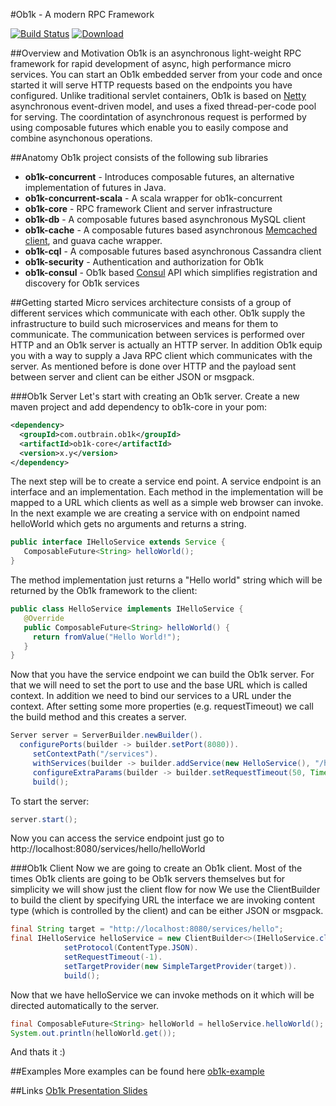#Ob1k - A modern RPC Framework

[![Build Status](https://travis-ci.org/outbrain/ob1k.svg?branch=master)](https://travis-ci.org/outbrain/ob1k)
[![Download](https://api.bintray.com/packages/harel-eran/Ob1k/com.outbrain.swinfra/images/download.svg)](https://bintray.com/harel-eran/Ob1k/com.outbrain.swinfra/_latestVersion)

##Overview and Motivation 
Ob1k is an asynchronous light-weight RPC framework for rapid development of async, high performance micro services.
You can start an Ob1k embedded server from your code and once started it will serve HTTP requests based on the endpoints you have configured. 
Unlike traditional servlet containers, Ob1k is based on [Netty](http://netty.io/) asynchronous event-driven model, and uses a fixed thread-per-code pool for serving.
The coordintation of asynchronous request is performed by using composable futures which enable
you to easily compose and combine asynchonous operations.      

##Anatomy 
Ob1k project consists of the following sub libraries
 - **ob1k-concurrent**        - Introduces composable futures, an alternative implementation of futures in Java.
 - **ob1k-concurrent-scala**  - A scala wrapper for ob1k-concurrent
 - **ob1k-core**              - RPC framework Client and server infrastructure
 - **ob1k-db**                - A composable futures based asynchronous MySQL client
 - **ob1k-cache**             - A composable futures based asynchronous [Memcached client](https://code.google.com/p/spymemcached/), and guava cache wrapper.
 - **ob1k-cql**               - A composable futures based asynchronous Cassandra client
 - **ob1k-security**          - Authentication and authorization for Ob1k
 - **ob1k-consul**            - Ob1k based [Consul](https://consul.io/) API which simplifies registration and discovery for Ob1k services


##Getting started 
Micro services architecture consists of a group of different services which communicate with each other.
Ob1k supply the infrastructure to build such microservices and means for them to communicate. 
The communication between services is performed over HTTP and an Ob1k server is actually an HTTP server.
In addition Ob1k equip you with a way to supply a Java RPC client which communicates with the server. 
As mentioned before is done over HTTP and the payload sent between server and client can be either JSON or msgpack.
  
 
###Ob1k Server
Let's start with creating an Ob1k server. Create a new maven project and add dependency to ob1k-core in your pom:

```xml
<dependency>
  <groupId>com.outbrain.ob1k</groupId>
  <artifactId>ob1k-core</artifactId>
  <version>x.y</version>
</dependency>
```

The next step will be to create a service end point. A service endpoint is an interface and an implementation. 
Each method in the implementation will be mapped to a URL which clients as well as a simple web browser can invoke.
In the next example we are creating a service with on endpoint named helloWorld which gets no arguments and returns a string.
```java
public interface IHelloService extends Service {
   ComposableFuture<String> helloWorld();
}
```
The method implementation just returns a "Hello world" string which will be returned by the Ob1k framework to the client:
```java 
public class HelloService implements IHelloService {
   @Override
   public ComposableFuture<String> helloWorld() {
     return fromValue("Hello World!");
   }
}
```
 
Now that you have the service endpoint we can build the Ob1k server. For that we will need to set the port to use and the base URL which is called context. 
In addition we need to bind our services to a URL under the context. After setting some more properties (e.g. requestTimeout) we call the build method and this creates a server.

```java 
Server server = ServerBuilder.newBuilder().
  configurePorts(builder -> builder.setPort(8080)).
     setContextPath("/services").
     withServices(builder -> builder.addService(new HelloService(), "/hello")).
     configureExtraParams(builder -> builder.setRequestTimeout(50, TimeUnit.MILLISECONDS)).
     build();
```
To start the server:
```java
server.start(); 
```
Now you can access the service endpoint just go to 
    http://localhost:8080/services/hello/helloWorld


###Ob1k Client
Now we are going to create an Ob1k client. Most of the times Ob1k clients are going to be Ob1k servers themselves but for simplicity we will show just the client flow for now
We use the ClientBuilder to build the client by specifying URL the interface we are invoking content type (which is controlled by the client) and can be either JSON or msgpack. 
```java
final String target = "http://localhost:8080/services/hello";
final IHelloService helloService = new ClientBuilder<>(IHelloService.class).
            setProtocol(ContentType.JSON).
            setRequestTimeout(-1).
            setTargetProvider(new SimpleTargetProvider(target)).
            build();
```
Now that we have helloService we can invoke methods on it which will be directed automatically to the server.
```java
final ComposableFuture<String> helloWorld = helloService.helloWorld();
System.out.println(helloWorld.get());
```

And thats it :) 


##Examples
More examples can be found here 
[ob1k-example](https://github.com/outbrain/ob1k/tree/master/ob1k-example/src/main/java/com/outbrain/ob1k/example/)

##Links
[Ob1k Presentation Slides](http://www.slideshare.net/eranharel/ob1k-presentation-at-javail)
